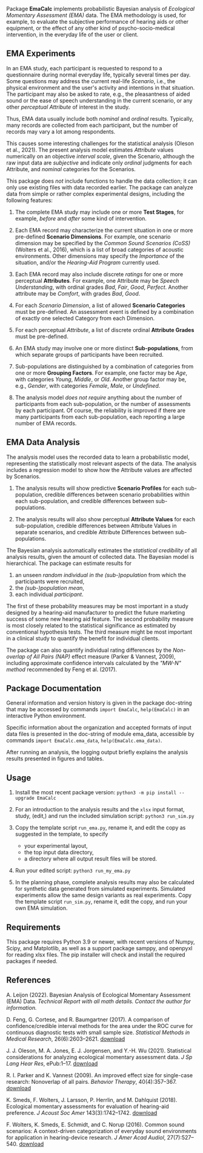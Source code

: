 Package **EmaCalc** implements probabilistic Bayesian analysis
of *Ecological Momentary Assessment (EMA)* data. 
The EMA methodology is used, for example, 
to evaluate the subjective performance of hearing aids or other equipment, 
or the effect of any other kind of psycho-socio-medical intervention,
in the everyday life of the user or client.

## EMA Experiments
In an EMA study, each participant is requested to respond to a questionnaire
during normal everyday life, typically several times per day. 
Some questions may address the current real-life *Scenario*,
i.e., the physical environment and the user's activity and intentions in that situation.
The participant may also be asked to rate, e.g., the pleasantness of aided sound 
or the ease of speech understanding in the current scenario, 
or any other *perceptual Attribute* of interest in the study. 

Thus, EMA data usually include both *nominal* and *ordinal* results.
Typically, many records are collected from each participant, 
but the number of records may vary a lot among respondents.

This causes some interesting challenges for the statistical
analysis (Oleson et al., 2021).
The present analysis model estimates *Attribute* values 
numerically on an objective *interval scale*,
given the Scenario,
although the raw input data are *subjective*
and indicate only *ordinal* judgments for each Attribute,
and *nominal* categories for the Scenarios. 

This package does *not* include functions to handle the data collection;
it can only use existing files with data recorded earlier.
The package can analyze data from simple or rather complex experimental designs,
including the following features:


1. The complete EMA study may include one or more **Test Stages**,
   for example, *before* and *after* some kind of intervention.

2. Each EMA record may characterize the current situation
   in one or more pre-defined **Scenario Dimensions**. 
    For example, one scenario dimension may be specified
   by the *Common Sound Scenarios (CoSS)* (Wolters et al., 2016),
    which is a list of broad categories of acoustic environments. 
    Other dimensions may specify the *Importance* of the situation,
    and/or the *Hearing-Aid Program* currently used.
    
3. Each EMA record may also include discrete *ratings* for 
   one or more perceptual **Attributes**. 
  For example, one Attribute may be *Speech Understanding*, 
  with ordinal grades *Bad*, *Fair*, *Good*, *Perfect*. 
  Another attribute may be *Comfort*, with grades *Bad*, *Good*.

4. For each *Scenario Dimension*, a list of allowed **Scenario Categories** must be pre-defined. 
    An assessment event is defined by a combination 
    of exactly one selected Category from each Dimension.

5. For each perceptual *Attribute*, a list of discrete ordinal **Attribute Grades**
   must be pre-defined.
         
6. An EMA study may involve one or more distinct **Sub-populations**,
   from which separate groups of participants have been recruited.

7. Sub-populations are distinguished by a combination of 
    categories from one or more **Grouping Factors**.
    For example, one factor may be *Age*,
    with categories *Young*, *Middle*, or *Old*.
    Another group factor may be, e.g.,
    *Gender*, with categories *Female*, *Male*, or *Undefined*.

8. The analysis model *does not require* anything about 
    the number of participants from each sub-population,
    or the number of assessments by each participant.
    Of course, the reliability is improved
    if there are many participants from each sub-population, 
    each reporting a large number of EMA records.

## EMA Data Analysis
The analysis model uses the recorded data to
learn a probabilistic model,
representing the statistically most relevant aspects of the data.
The analysis includes a regression model to show how the Attribute values 
are affected by Scenarios. 

1. The analysis results will show predictive **Scenario Profiles** 
    for each sub-population, credible differences between scenario probabilities within each 
    sub-population, and credible differences between sub-populations.

2. The analysis results will also show perceptual **Attribute Values** 
for each sub-population, credible differences between Attribute Values
in separate scenarios, 
and credible Attribute Differences between sub-populations.

The Bayesian analysis automatically estimates the *statistical credibility*
of all analysis results, given the amount of collected data.
The Bayesian model is hierarchical. 
The package can estimate results for

1. an unseen *random individual in the (sub-)population* from which the participants were recruited,
2. the *(sub-)population mean*,
3. each individual *participant*.

The first of these probability measures may be most important 
in a study designed by a hearing-aid manufacturer 
to predict the future marketing success of some new hearing aid feature. 
The second probability measure is most closely related 
to the statistical significance as estimated by conventional hypothesis tests. 
The third measure might be most important 
in a clinical study to quantify the benefit for individual clients.

The package can also quantify 
individual rating differences by the 
*Non-overlap of All Pairs (NAP)* effect measure
(Parker & Vannest, 2009), 
including approximate confidence intervals calculated by
the *"MW-N" method* recommended by Feng et al. (2017).

## Package Documentation
General information and version history is given in the package doc-string that may be accessed by commands
`import EmaCalc`, `help(EmaCalc)` 
in an interactive Python environment.

Specific information about the organization and accepted formats of input data files
is presented in the doc-string of module ema_data, 
accessible by commands
`import EmaCalc.ema_data`, `help(EmaCalc.ema_data)`.

After running an analysis, the logging output briefly explains
the analysis results presented in figures and tables.

## Usage
1. Install the most recent package version:
    `python3 -m pip install --upgrade EmaCalc`

2. For an introduction to the analysis results and the `xlsx` input format, 
study, (edit,) and run the included simulation script: `python3 run_sim.py`

3. Copy the template script `run_ema.py`, rename it, and
    edit the copy as suggested in the template, to specify
    - your experimental layout,
    - the top input data directory,
    - a directory where all output result files will be stored.

4. Run your edited script: `python3 run_my_ema.py`

5. In the planning phase, complete analysis results 
may also be calculated for synthetic data 
generated from simulated experiments. 
Simulated experiments allow the same design variants as real experiments.
Copy the template script `run_sim.py`, rename it,
edit the copy, and run your own EMA simulation.

## Requirements
This package requires Python 3.9 or newer,
with recent versions of Numpy, Scipy, and Matplotlib,
as well as a support package samppy, and openpyxl for reading xlsx files.
The pip installer will check and install the required packages if needed.

## References

A. Leijon (2022).
Bayesian Analysis of Ecological Momentary Assessment (EMA) Data. 
*Technical Report with all math details. 
Contact the author for information.*

D. Feng, G. Cortese, and R. Baumgartner (2017).
A comparison of confidence/credible interval methods for the area under the ROC curve
for continuous diagnostic tests with small sample size.
*Statistical Methods in Medical Research*, 26(6):2603–2621.
[download](https://journals.sagepub.com/doi/10.1177/0962280215602040)

J. J. Oleson, M. A. Jones, E. J. Jorgensen, and Y.-H. Wu (2021).
Statistical considerations for analyzing ecological momentary assessment data. 
*J Sp Lang Hear Res*, ePub:1–17. 
[download](https://pubs.asha.org/doi/10.1044/2021_JSLHR-21-00081)

R. I. Parker and K. Vannest (2009).
An improved effect size for single-case research: Nonoverlap of all pairs.
*Behavior Therapy*, 40(4):357–367. 
[download](https://www.sciencedirect.com/science/article/pii/S0005789408000816?via%3Dihub)

K. Smeds, F. Wolters, J. Larsson, P. Herrlin, and M. Dahlquist (2018).
Ecological momentary assessments for evaluation of hearing-aid preference.
*J Acoust Soc Amer* 143(3):1742–1742.
[download](https://asa.scitation.org/doi/10.1121/1.5035685)

F. Wolters, K. Smeds, E. Schmidt, and C. Norup (2016).
Common sound scenarios: A context-driven categorization of everyday sound environments
for application in hearing-device research.
*J Amer Acad Audiol*, 27(7):527–540. 
[download](https://www.thieme-connect.de/products/ejournals/abstract/10.3766/jaaa.15105)
